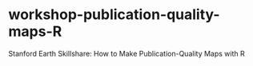# workshop-publication-quality-maps-R
Stanford Earth Skillshare: How to Make Publication-Quality Maps with R
